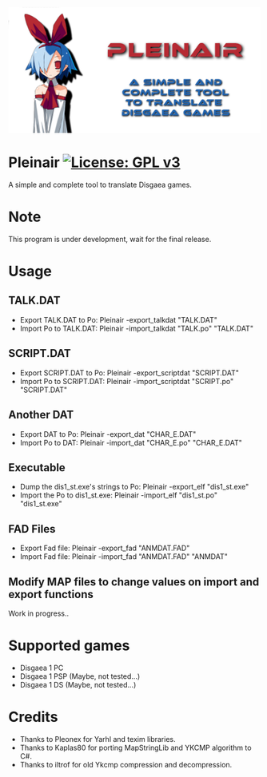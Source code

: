 ![Pleinair](https://github.com/Darkmet98/Pleinair/blob/master/PleinairBanner.jpg?raw=true)
# Pleinair [![License: GPL v3](https://img.shields.io/badge/License-GPLv3-blue.svg)](https://www.gnu.org/licenses/gpl-3.0)
A simple and complete tool to translate Disgaea games.

# Note
This program is under development, wait for the final release.

# Usage

## TALK.DAT
* Export TALK.DAT to Po: Pleinair -export_talkdat "TALK.DAT"
* Import Po to TALK.DAT: Pleinair -import_talkdat "TALK.po" "TALK.DAT"

## SCRIPT.DAT
* Export SCRIPT.DAT to Po: Pleinair -export_scriptdat "SCRIPT.DAT"
* Import Po to SCRIPT.DAT: Pleinair -import_scriptdat "SCRIPT.po" "SCRIPT.DAT"

## Another DAT
* Export DAT to Po: Pleinair -export_dat "CHAR_E.DAT"
* Import Po to DAT: Pleinair -import_dat "CHAR_E.po" "CHAR_E.DAT"

## Executable
* Dump the dis1_st.exe's strings to Po: Pleinair -export_elf "dis1_st.exe"
* Import the Po to dis1_st.exe: Pleinair -import_elf "dis1_st.po" "dis1_st.exe"

## FAD Files
* Export Fad file: Pleinair -export_fad "ANMDAT.FAD"
* Import Fad file: Pleinair -import_fad "ANMDAT.FAD" "ANMDAT"

## Modify MAP files to change values on import and export functions
Work in progress..

# Supported games
* Disgaea 1 PC
* Disgaea 1 PSP (Maybe, not tested...)
* Disgaea 1 DS (Maybe, not tested...)

# Credits
* Thanks to Pleonex for Yarhl and texim libraries.
* Thanks to Kaplas80 for porting MapStringLib and YKCMP algorithm to C#.
* Thanks to iltrof for old Ykcmp compression and decompression.
